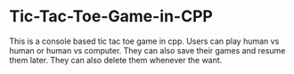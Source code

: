 # Tic-Tac-Toe-Game-in-CPP
This is a console based tic tac toe game in cpp. Users can play human vs human or human vs computer. They can also save their games and resume them later. They can also delete them whenever the want.
